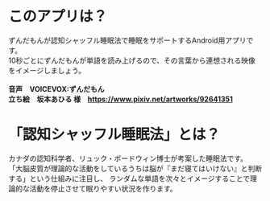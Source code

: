 # このアプリは？
ずんだもんが認知シャッフル睡眠法で睡眠をサポートするAndroid用アプリです。</br>
10秒ごとにずんだもんが単語を読み上げるので、その言葉から連想される映像をイメージしましょう。</br>
</br>
<b>音声　VOICEVOX:ずんだもん</b></br>
<b>立ち絵　坂本あひる 様　https://www.pixiv.net/artworks/92641351</b></br>

# 「認知シャッフル睡眠法」とは？
カナダの認知科学者、リュック・ボードウィン博士が考案した睡眠法です。</br>
「大脳皮質が理論的な活動をしているうちは脳が『まだ寝てはいけない』と判断する」という仕組みに注目し、
ランダムな単語を次々とイメージすることで理論的な活動を停止させて眠りやすい状況を作ります。</br>
